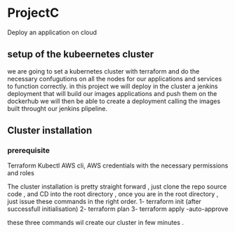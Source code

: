 # ProjectC
Deploy an application on cloud
## setup of the kubeernetes cluster

we are going to set a kubernetes cluster with terraform and do the necessary confugutions on all the nodes for our applications and
services to function correctly.
in this project we will deploy in the cluster a jenkins deployment that will build our images applications and push them on the dockerhub
we will then be able to create a deployment calling the images built throught our jenkins plipeline.

## Cluster installation
### prerequisite
Terraform
Kubectl
AWS cli, 
AWS credentials with the necessary permissions  and roles

The cluster installation is pretty straight forward , just clone the repo source code , and  CD into the root directory , once you are in the root directory , just issue these commands in the right order. 
1- terraform init (after successfull initialisation)
2- terraform plan 
3- terraform apply -auto-approve

these three commands wil create our cluster in few minutes .
